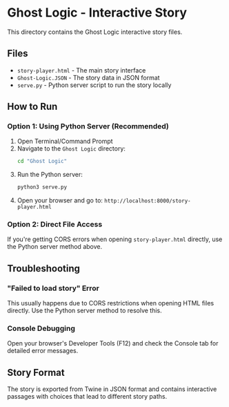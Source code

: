 # Ghost Logic - Interactive Story

This directory contains the Ghost Logic interactive story files.

## Files
- `story-player.html` - The main story interface
- `Ghost-Logic.JSON` - The story data in JSON format
- `serve.py` - Python server script to run the story locally

## How to Run

### Option 1: Using Python Server (Recommended)
1. Open Terminal/Command Prompt
2. Navigate to the `Ghost Logic` directory:
   ```bash
   cd "Ghost Logic"
   ```
3. Run the Python server:
   ```bash
   python3 serve.py
   ```
4. Open your browser and go to: `http://localhost:8000/story-player.html`

### Option 2: Direct File Access
If you're getting CORS errors when opening `story-player.html` directly, use the Python server method above.

## Troubleshooting

### "Failed to load story" Error
This usually happens due to CORS restrictions when opening HTML files directly. Use the Python server method to resolve this.

### Console Debugging
Open your browser's Developer Tools (F12) and check the Console tab for detailed error messages.

## Story Format
The story is exported from Twine in JSON format and contains interactive passages with choices that lead to different story paths. 